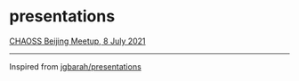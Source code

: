 # presentations

[CHAOSS Beijing Meetup, 8 July 2021](./chaoss-beijing-meetup-080721)


---

Inspired from [jgbarah/presentations](https://github.com/jgbarah/presentations)
